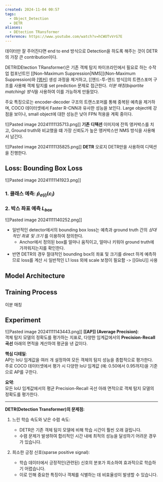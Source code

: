 ```yaml
---
created: 2024-11-04 00:57
tags:
  - Object_Detection
  - DETR
aliases:
  - DEtection TRansformer
reference: https://www.youtube.com/watch?v=hCWUTvVrG7E
---
```

데이터만 잘 주어진다면 end to end 방식으로 Detection을 하도록 해주는 것이 DETR의 가장 큰 contribution이다.
 





 

DETR(DEtection TRansformer)은 기존 객체 탐지 파이프라인에서 필요로 하는 수작업 컴포넌트인 [[Non-Maximum Suppression|NMS]](Non-Maximum Suppression)와 [[앵커]](anchor) 생성 과정을 제거하고, [[엔드-투-엔드 방식]]의 트랜스포머 구조를 사용해 객체 탐지를 set prediction 문제로 접근한다. 
	*이분 매칭(bipartite matching) 방식*을 사용하여 이를 가능하게 만들었다.

주요 특징으로는 encoder-decoder 구조의 트랜스포머를 통해 중복된 예측을 제거하며, COCO 데이터셋에서 Faster R-CNN과 유사한 성능을 보인다. Large object에 강점을 보이나, small object에 대한 성능은 낮아 FPN 적용을 계획 중이다.


![[Pasted image 20241111135713.png]]
**기존 디텍션**
이미지에 잔뜩 앵커박스를 치고, Ground truth와 비교했을 떄 가장 신뢰도가 높은 앵커박스만 NMS 방식을 사용해서 남긴다.

![[Pasted image 20241111135825.png]]
**DETR**
오로지 DETR만을 사용하여 디텍션을 진행한다.

## Loss: Bounding Box Loss
![[Pasted image 20241111141923.png]]
### 1. 클래스 예측: $\hat{p}_{\sigma(i)}(c_i)$
### 2. 박스 좌표 예측 $L_{box}$
![[Pasted image 20241111140252.png]]
- 일반적인 detector에서의 bounding box loss는 예측과 ground truth 간의 _상대적인 좌표 및 크기_ 를 이용하여 정의한다.
	- Anchor에서 정의된 box를 얼마나 움직이고, 얼마나 키워야 ground truth에 가까워지는지를 확인한다.
- 반면 DETR의 경우 절대적인 bounding box의 좌표 및 크기를 direct 하게 예측하므로 loss를 계산 시 일반적인 L1 loss 외에 scale 보정이 필요함 -> [[GIoU]] 사용

## Model Architecture


## Training Process

이분 매칭


## Experiment
![[Pasted image 20241111143443.png]]
**[[AP]] (Average Precision)**:  
객체 탐지 모델의 정확도를 평가하는 지표로, 다양한 임계값에서의 **Precision-Recall 곡선** 아래의 면적을 계산하여 평균을 낸 값이다. 

**핵심 디테일**:  
AP는 IoU 임계값을 여러 개 설정하여 모든 객체의 탐지 성능을 종합적으로 평가한다. 주로 COCO 데이터셋에서 평가 시 다양한 IoU 임계값 (예: 0.50에서 0.95까지)을 기준으로 AP를 구한다.

**요약**:  
모든 IoU 임계값에서의 평균 Precision-Recall 곡선 아래 면적으로 객체 탐지 모델의 정확도를 평가한다.

---



**DETR(Detection Transformer)의 문제점:**

1. 느린 학습 속도와 낮은 수렴 속도:
    - DETR은 기존 객체 탐지 모델에 비해 학습 시간이 훨씬 오래 걸립니다.
    - 수렴 문제가 발생하여 합리적인 시간 내에 최적의 성능을 달성하기 어려운 경우가 있습니다.
    
2. 희소한 긍정 신호(sparse positive signal):
    - 학습 데이터에서 긍정적인(관련된) 신호의 분포가 희소하여 효과적으로 학습하기 어렵습니다.
    - 이로 인해 중요한 특징이나 객체를 식별하는 데 비효율성이 발생할 수 있습니다.